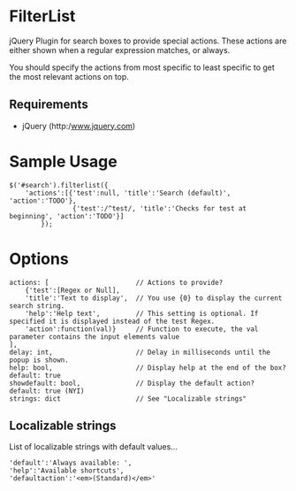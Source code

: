 # FilterList
jQuery Plugin for search boxes to provide special actions. These actions are either shown when a regular expression matches, or always. 

You should specify the actions from most specific to least specific to get the most relevant actions on top.

## Requirements
* jQuery (http:/www.jquery.com)

# Sample Usage
	$('#search').filterlist({
		'actions':[{'test':null, 'title':'Search (default)', 'action':'TODO'},
					{'test':/^test/, 'title':'Checks for test at beginning', 'action':'TODO'}]
			});
			
# Options
	actions: [						// Actions to provide?
		{'test':[Regex or Null], 
		'title':'Text to display',	// You use {0} to display the current search string.
		'help':'Help text',			// This setting is optional. If specified it is displayed instead of the test Regex. 
		'action':function(val)}		// Function to execute, the val parameter contains the input elements value
	], 
	delay: int, 					// Delay in milliseconds until the popup is shown.
	help: bool,						// Display help at the end of the box? default: true 
	showdefault: bool,				// Display the default action? default: true (NYI)
	strings: dict					// See "Localizable strings"

## Localizable strings
List of localizable strings with default values...

	'default':'Always available: ', 
	'help':'Available shortcuts',
	'defaultaction':'<em>(Standard)</em>'

